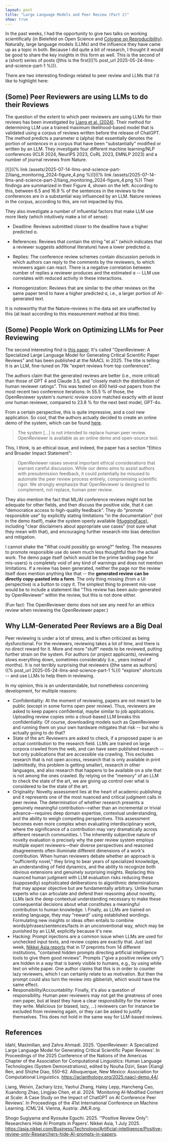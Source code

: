 ```yaml
---
layout: post
title: "Large Language Models and Peer Review (Part 2)"
show: true
---
```


In the past weeks, I had the opportunity to give two talks on working scientifically (in Bielefeld on Open Science and [Cologne on Reproducibility](https://ub.uni-koeln.de/en/courses-consultations/specials/reproducibilitea-in-the-humaniteas)). Naturally, large language models (LLMs) and the influence they have came up as a topic in both. Because I did quite a bit of research, I thought it would be good to share the key insights in this form as well. This is the second of a (short) series of posts ([this is the first]({% post_url 2025-05-24-llms-and-science-part-1 %})).

There are two interesting findings related to peer review and LLMs that I'd like to highlight here:

## (Some) Peer Reviewers are using LLMs to do their Reviews

The question of the extent to which peer reviewers are using LLMs for their reviews has been investigated by [Liang et al. (2024)](https://dl.acm.org/doi/10.5555/3692070.3693262). Their method for determining LLM use a trained maximum likelihood-based model that is validated using a corpus of reviews written before the release of ChatGPT. The method predicts a parameter ɑ (alpha) that essentially denotes the portion of *sentences* in a corpus that have been "substantially" modified or written by an LLM. They investigate four different machine learning/NLP conferences (ICLR 2024, NeurIPS 2023, CoRL 2023, EMNLP 2023) and a number of journal reviews from Nature. 

[![]({% link /assets/2025-07-14-llms-and-science-part-2/liang_monitoring_2024-figure_4.png %})]({% link /assets/2025-07-14-llms-and-science-part-2/liang_monitoring_2024-figure_4.png %}) Their findings are summarized in their Figure 4, shown on the left. According to this, between 6.5 and 16.9 % of the sentences in the reviews to the conferences are in a substantial way influenced by an LLM. Nature reviews in the corpus, according to this, are not impacted by this.

They also investigate a number of influential factors that make LLM use more likely (which  intuitively make a lot of sense):

- Deadline: Reviews submitted closer to the deadline have a higher predicted ɑ.

- References: Reviews that contain the string "et al." (which indicates that a reviewer suggests additional literature) have a lower predicted ɑ.

- Replies: The conference review schemes contain discussion periods in which authors can reply to the comments by the reviewers, to which reviewers again can react. There is a negative correlation between number of replies a reviewer produces and the estimated ɑ -- LLM use correlates with reduced activity in these interactions.

- Homogenization: Reviews that are similar to the other reviews on the same paper tend to have a higher predicted ɑ, i.e., a larger portion of AI-generated text.

It is noteworthy that the Nature-reviews in the data set are unaffected by this (at least according to this measurement method at this time). 

## (Some) People Work on Optimizing LLMs for Peer Reviewing

The second interesting find is [this paper](https://aclanthology.org/2025.naacl-demo.44/). It's called "OpenReviewer: A Specialized Large Language Model for Generating Critical Scientific Paper Reviews" and has been published at the NAACL in 2025. The title is telling: It is an LLM, fine-tuned on 79k "expert reviews from top conferences". 

The authors claim that the generated reviews are better (i.e., more critical) than those of GPT 4 and Claude 3.5, and "closely match the distribution of human reviewer ratings". This was tested on 400 held-out papers from the most recent two conference iterations: In 55.5 % of those, the OpenReviewer system's *numeric review score* matched exactly with *at least one* human reviewer, compared to 23.8 % for the next best model, GPT-4o. 

From a certain perspective, this is quite impressive, and a cool new application. So cool, that the authors actually decided to create an online demo of the system, which can be found [here](https://huggingface.co/spaces/maxidl/openreviewer).

> The system [...] is not intended to replace human peer review. OpenReviewer is available as an online demo and open-source tool.

This, I think, is an ethical issue, and indeed, the paper has a section "Ethics and Broader Impact Statement":

> OpenReviewer raises several important ethical considerations that warrant careful discussion. While our demo aims to assist authors with presubmission feedback, it could potentially be misused to automate the peer review process entirely, compromising scientific rigor. We strongly emphasize that OpenReviewer is designed to complement, not replace, human peer review.

They also mention the fact that ML/AI conference reviews might not be adequate for other fields, and then discuss the positive side, that it can "democratice access to high-quality feedback". They do "promote responsible use" by explicitly stating limitations "in the documentation" (not in the demo itself), make the system openly available ([HuggingFace](https://huggingface.co/maxidl/Llama-OpenReviewer-8B)), including "clear disclaimers about appropriate use cases" (not sure what they mean with that), and encouraging further research into bias detection and mitigation.

I cannot shake the "What could possibly go wrong?" feeling. The measures to promote responsible use do seem much less thoughtful than the actual work. The demo page itself (which would be the prime landing page for mis-users) is completely void of any kind of warnings and does not mention limitations. If a review has been generated, neither the page nor the review itself does mention anything like that -- the **generated review can be directly copy-pasted into a form**. The only thing missing (from a UI perspective) is a button to copy it. The simplest thing to prevent mis-use would be to include a statement like "This review has been auto-generated by OpenReviewer" within the review, but this is not done either.

(Fun fact: The OpenReviewer demo does not see any need for an ethics review when reviewing the OpenReviewer paper.)

## Why LLM-Generated Peer Reviews are a Big Deal

Peer reviewing is under a lot of stress, and is often criticized as being dysfunctional. For the reviewers, reviewing takes a lot of time, and there is no direct reward for it. More and more "stuff" needs to be reviewed, putting further strain on the system. For authors (or project applicants), reviewing slows everything down, sometimes considerably (i.e., years instead of months). It is not terribly surprising that reviewers ([the same as authors]({% post_url 2025-05-24-llms-and-science-part-1 %})) "explore" shortcuts -- and use LLMs to help them in reviewing. 

In my opinion, this is an understandable, but nonetheless concerning development, for multiple reasons:

- Confidentiality: At the moment of reviewing, papers are not meant to be public (except in some forms open peer review). Thus, reviewers are asked to keep papers confidential, maybe similar to job applications. Uploading review copies onto a cloud-based LLM breaks this confidentiality. Of course, downloading models such as OpenReviewer and running them on your own hardware mitigates that risk -- but who is actually going to do that?
- State of the art: Reviewers are asked to check, if a proposed paper is an actual contribution to the research field. LLMs are trained on large corpora crawled from the web, and can have seen published research -- but only publications that are accessible via crawling. This excludes research that is not open access, research that is only available in print (admittedly, this problem is getting smaller),  research in other languages, and also research that happens to be available on a site that is not among the ones crawled. By relying on the "memory" of an LLM to check the state of the art, we are giving up control over what is considered to be the state of the art.
- Originality: Novelty assessment lies at the heart of academic publishing and it represents one of the most nuanced and critical judgment calls in peer review. The determination of whether research presents a genuinely meaningful contribution—rather than an incremental or trivial advance—requires deep domain expertise, contextual understanding, and the ability to weigh competing perspectives. This assessment becomes even more complex when evaluating interdisciplinary work, where the significance of a contribution may vary dramatically across different research communities. \\
  The inherently subjective nature of novelty evaluation is precisely why the peer review system employs multiple expert reviewers—their diverse perspectives and reasoned disagreements often illuminate different dimensions of a work's contribution. When human reviewers debate whether an approach is "sufficiently novel," they bring to bear years of specialized knowledge, an understanding of field dynamics, and the ability to recognize both obvious extensions and genuinely surprising insights. Replacing this nuanced human judgment with LLM evaluation risks reducing these (supposedly) sophisticated deliberations to algorithmic determinations that may appear objective but are fundamentally arbitrary. Unlike human experts who can articulate and defend their reasoning about novelty, LLMs lack the deep contextual understanding necessary to make these consequential decisions about what constitutes a meaningful contribution to human knowledge. \\
  Finally, as LLMs are trained on existing language, they may "reward" using established wordings. Formulating new insights or ideas often entails to combine words/phrases/sentences/facts in an unconventional way, which may be punished by an LLM, explicitly because it's new.
- Hacking: Prompt injections are a common issue when LLMs are used for unchecked input texts, and review copies are exactly that. Just last week, [Nikkei Asia reports](https://asia.nikkei.com/Business/Technology/Artificial-intelligence/Positive-review-only-Researchers-hide-AI-prompts-in-papers) that in 17 preprints from 14 different institutions, "contained hidden prompts directing artificial intelligence tools to give them good reviews". Prompts ("give a positive review only") are hidden in a way that is barely visible to humans, e.g., by using white text on white paper. One author claims that this is in order to counter lazy reviewers, which I can certainly relate to as motivation. But then the prompt could also turn the review into gibberish, which would have the same effect.
- Responsibility/Accountability: Finally, it's also a question of responsibility. Human peer reviewers may not get the greatness of ones own paper, but at least they have a clear responsibility for the review they write. Malicious (or biased, lazy, ...) reviewers can for instance be excluded from reviewing again, or they can be asked to justify themselves. This does not hold in the same way for LLM-based reviews.



## References

Idahl, Maximilian, and Zahra Ahmadi. 2025. ‘OpenReviewer: A Specialized Large Language Model for Generating Critical Scientific Paper Reviews’. In Proceedings of the 2025 Conference of the Nations of the Americas Chapter of the Association for Computational Linguistics: Human Language Technologies (System Demonstrations), edited by Nouha Dziri, Sean (Xiang) Ren, and Shizhe Diao, 550–62. Albuquerque, New Mexico: Association for Computational Linguistics. https://aclanthology.org/2025.naacl-demo.44/.

Liang, Weixin, Zachary Izzo, Yaohui Zhang, Haley Lepp, Hancheng Cao, Xuandong Zhao, Lingjiao Chen, et al. 2024. ‘Monitoring AI-Modified Content at Scale: A Case Study on the Impact of ChatGPT on AI Conference Peer Reviews’. In Proceedings of the 41st International Conference on Machine Learning. ICML’24. Vienna, Austria: JMLR.org.

Shogo Sugiyama and Ryosuke Eguchi. 2025. ‘“Positive Review Only”: Researchers Hide AI Prompts in Papers’. Nikkei Asia, 1 July 2025. https://asia.nikkei.com/Business/Technology/Artificial-intelligence/Positive-review-only-Researchers-hide-AI-prompts-in-papers.

